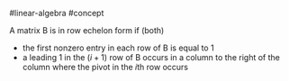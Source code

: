 
#linear-algebra #concept

A matrix B is in row echelon form if (both)
- the first nonzero entry in each row of B is equal to 1
- a leading 1 in the $(i+1)$ row of B occurs in a column to the right of the column where the pivot in the $i$th row occurs

